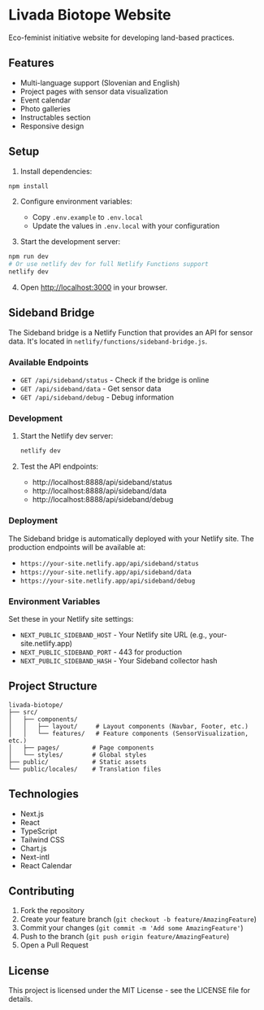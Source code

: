 # Livada Biotope Website

Eco-feminist initiative website for developing land-based practices.

## Features

- Multi-language support (Slovenian and English)
- Project pages with sensor data visualization
- Event calendar
- Photo galleries
- Instructables section
- Responsive design

## Setup

1. Install dependencies:
```bash
npm install
```

2. Configure environment variables:
   - Copy `.env.example` to `.env.local`
   - Update the values in `.env.local` with your configuration

3. Start the development server:
```bash
npm run dev
# Or use netlify dev for full Netlify Functions support
netlify dev
```

4. Open [http://localhost:3000](http://localhost:3000) in your browser.

## Sideband Bridge

The Sideband bridge is a Netlify Function that provides an API for sensor data. It's located in `netlify/functions/sideband-bridge.js`.

### Available Endpoints

- `GET /api/sideband/status` - Check if the bridge is online
- `GET /api/sideband/data` - Get sensor data
- `GET /api/sideband/debug` - Debug information

### Development

1. Start the Netlify dev server:
   ```bash
   netlify dev
   ```

2. Test the API endpoints:
   - http://localhost:8888/api/sideband/status
   - http://localhost:8888/api/sideband/data
   - http://localhost:8888/api/sideband/debug

### Deployment

The Sideband bridge is automatically deployed with your Netlify site. The production endpoints will be available at:
- `https://your-site.netlify.app/api/sideband/status`
- `https://your-site.netlify.app/api/sideband/data`
- `https://your-site.netlify.app/api/sideband/debug`

### Environment Variables

Set these in your Netlify site settings:

- `NEXT_PUBLIC_SIDEBAND_HOST` - Your Netlify site URL (e.g., your-site.netlify.app)
- `NEXT_PUBLIC_SIDEBAND_PORT` - 443 for production
- `NEXT_PUBLIC_SIDEBAND_HASH` - Your Sideband collector hash

## Project Structure

```
livada-biotope/
├── src/
│   ├── components/
│   │   ├── layout/     # Layout components (Navbar, Footer, etc.)
│   │   └── features/   # Feature components (SensorVisualization, etc.)
│   ├── pages/         # Page components
│   └── styles/        # Global styles
├── public/            # Static assets
└── public/locales/    # Translation files
```

## Technologies

- Next.js
- React
- TypeScript
- Tailwind CSS
- Chart.js
- Next-intl
- React Calendar

## Contributing

1. Fork the repository
2. Create your feature branch (`git checkout -b feature/AmazingFeature`)
3. Commit your changes (`git commit -m 'Add some AmazingFeature'`)
4. Push to the branch (`git push origin feature/AmazingFeature`)
5. Open a Pull Request

## License

This project is licensed under the MIT License - see the LICENSE file for details.
